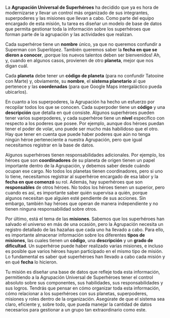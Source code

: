 La **Agrupación Universal de Superhéroes** ha decidido que ya es hora de modernizarse y llevar un control más organizado de sus integrantes, superpoderes y las misiones que llevan a cabo. Como parte del equipo encargado de esta misión, tu tarea es diseñar un modelo de base de datos que permita gestionar toda la información sobre los superhéroes que forman parte de la agrupación y las actividades que realizan.

Cada superhéroe tiene un **nombre** único, ya que no queremos confundir a Superman con Superlópez. También queremos saber la **fecha en que se dieron a conocer**, ¡porque los nuevos talentos deben ser bienvenidos! Ah, y, cuando en algunos casos, provienen de otro **planeta**, mejor que nos digan cuál.

Cada **planeta** debe tener un **código de planeta** (para no confundir Tatooine con Marte) y, obviamente, su **nombre**, el **sistema planetario** al que pertenece y las **coordenadas** (para que Google Maps intergaláctico pueda ubicarlos).

En cuanto a los superpoderes, la Agrupación ha hecho un esfuerzo por recopilar todos los que se conocen. Cada superpoder tiene un **código** y una **descripción** que detalla en qué consiste. Algunos superhéroes pueden tener varios superpoderes, y cada superhéroe tiene un **nivel** específico con respecto a los poderes que posee. Por ejemplo, aunque dos héroes puedan tener el poder de volar, uno puede ser mucho más habilidoso que el otro. Hay que tener en cuenta que puede haber poderes que aún no tenga ningún héroe perteneciente a nuestra Agrupación, pero que igual necesitamos registrar en la base de datos.

Algunos superhéroes tienen responsabilidades adicionales. Por ejemplo, los héroes que son **coordinadores** de su planeta de origen tienen un papel importante dentro de la Agrupación, y debemos saber desde cuándo ocupan ese cargo. No todos los planetas tienen coordinadores, pero si uno lo tiene, necesitamos registrar al superhéroe encargado de esa labor y la **fecha en que comenzó** su rol. Además, hay superhéroes que son **responsables** de otros héroes. No todos los héroes tienen un superior, pero cuando es así, es importante saber quién supervisa a quién, porque algunos necesitan que alguien esté pendiente de sus acciones. Sin embargo, también hay héroes que operan de manera independiente y no tienen ninguna responsabilidad sobre otros.

Por último, está el tema de las **misiones**. Sabemos que los superhéroes han salvado el universo en más de una ocasión, pero la Agrupación necesita un registro detallado de las hazañas que cada uno ha llevado a cabo. Para ello, es importante almacenar información sobre los diferentes **tipos de misiones**, las cuales tienen un **código**, una **descripción** y un **grado de dificultad**. Un superhéroe puede haber realizado varias misiones, e incluso es posible que varios héroes hayan participado en el mismo tipo de misión. Lo fundamental es saber qué superhéroes han llevado a cabo cada misión y en qué **fecha** lo hicieron.

Tu misión es diseñar una base de datos que refleje toda esta información, permitiendo a la Agrupación Universal de Superhéroes tener el control absoluto sobre sus componentes, sus habilidades, sus responsabilidades y sus logros. Tendrás que pensar en cómo organizar toda esta información, cómo relacionar a los superhéroes con sus planetas, superpoderes, misiones y roles dentro de la organización. Asegúrate de que el sistema sea claro, eficiente y, sobre todo, que pueda manejar la cantidad de datos necesarios para gestionar a un grupo tan extraordinario como este.